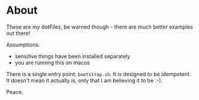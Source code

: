 # About
These are my dotFiles, be warned though - there are much better examples out there!

Assumptions:
- sensitive things have been installed separately
- you are running this on macos

There is a single entry point: `bootstrap.sh`. It is designed to be idempotent. It doesn't mean it actually _is_, only that I am believing it to be :-).

Peace.
